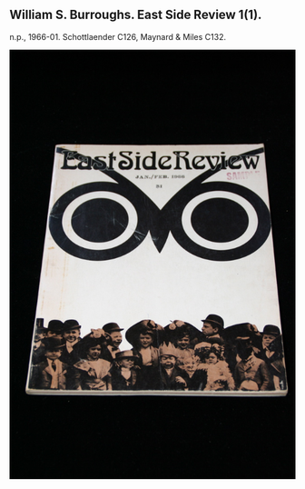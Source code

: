 ## William S. Burroughs. East Side Review 1(1).

n.p., 1966-01.  Schottlaender C126, Maynard & Miles C132.

![East Side Review 1(1)](../assets/images/east-side-review-1-1-1.jpg)
